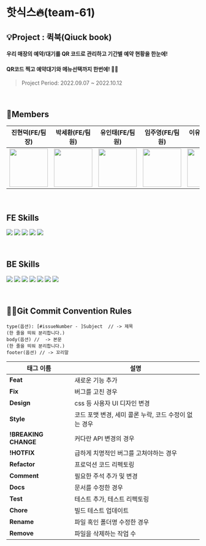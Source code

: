 # 핫식스🔥(team-61)
## 💡Project : 퀵북(Qiuck book)
#### 우리 매장의 예약/대기를 QR 코드로 관리하고 기간별 예약 현황을 한눈에!
#### QR코드 찍고 예약대기와 메뉴선택까지 한번에! 👌🏻
> Project Period: 2022.09.07 ~ 2022.10.12

<br/>

## 👥Members
| 진현덕(FE/팀장) | 박세환(FE/팀원) | 유인태(FE/팀원) | 임주영(FE/팀원) | 이유림(BE/팀원) | 박윤택(BE/팀원) |
| -- | -- | -- | -- | -- | -- |
|<img width="100" height="100" src="https://avatars.githubusercontent.com/u/102455275?v=4"/>|<img width="100" height="100" src="https://avatars.githubusercontent.com/u/104332812?v=4"/>|<img width="100" height="100" src="https://avatars.githubusercontent.com/u/82711000?v=4"/>|<img width="100" height="100" src="https://avatars.githubusercontent.com/u/100186616?v=4"/>|<img width="100" height="100" src="https://avatars.githubusercontent.com/u/104312654?v=4"/>|<img width="100" height="100" src="https://avatars.githubusercontent.com/u/26485439?v=4"/>


<br/>

## FE Skills
<div>
  <p>
    <img src="https://img.shields.io/badge/React-61DAFB?style=for-the-badge&logo=React&logoColor=white"/>
    <img src="https://img.shields.io/badge/Redux-764ABC?style=for-the-badge&logo=Redux&logoColor=white"/>  
    <img src="https://img.shields.io/badge/Axios-5A29E4?style=for-the-badge&logo=Axios&logoColor=white"/> 
    <img src="https://img.shields.io/badge/styled components-DB7093?style=for-the-badge&logo=styled-components&logoColor=white"/>
    <img src="https://img.shields.io/badge/.ENV-ECD53F?style=for-the-badge&logo=.ENV&logoColor=white"/>
  </p>
</div>

<br/>

## BE Skills
<div>
  <p>
    <img src="https://img.shields.io/badge/Gradle (7.5)-02303A?style=for-the-badge&logo=Gradle&logoColor=white"/>  
    <img src="https://img.shields.io/badge/Java (11)-007396?style=for-the-badge&logo=Java&logoColor=white"/>
    <img src="https://img.shields.io/badge/Spring Boot (2.7.3)-6DB33F?style=for-the-badge&logo=Spring Boot&logoColor=white"/>
    <img src="https://img.shields.io/badge/Spring Security (2.7.3)-6DB33F?style=for-the-badge&logo=Spring Security&logoColor=white"/>
    <img src="https://img.shields.io/badge/Redis (7.0.0)-DC382D?style=for-the-badge&logo=Redis&logoColor=white"/>
    <img src="https://img.shields.io/badge/MySQL (8.0.0)-4479A1?style=for-the-badge&logo=MySQL&logoColor=white"/>
    <img src="https://img.shields.io/badge/Docker (20.10.17)-2496ED?style=for-the-badge&logo=Docker&logoColor=white"/>
  </p>
</div>

<!--
<div>
  사용예정
  <p>
    <img src="https://img.shields.io/badge/GitHub Actions-2088FF?style=for-the-badge&logo=GitHub Actions&logoColor=white"/>
    <img src="https://img.shields.io/badge/Amazon AWS-232F3E?style=for-the-badge&logo=Amazon AWS&logoColor=white"/>
    <img src="https://img.shields.io/badge/Amazon EC2-FF9900?style=for-the-badge&logo=Amazon EC2&logoColor=white"/>
    <img src="https://img.shields.io/badge/Amazon S3-569A31?style=for-the-badge&logo=Amazon S3&logoColor=white"/>
  </p>
</div>
-->


<br/>


## ✍🏻Git Commit Convention Rules
```
type(옵션): [#issueNumber - ]Subject  // -> 제목
(한 줄을 띄워 분리합니다.)
body(옵션) //  -> 본문 
(한 줄을 띄워 분리합니다.)
footer(옵션) // -> 꼬리말
```

|태그 이름|설명|
|--|--|
|**Feat**|새로운 기능 추가|
|**Fix**|버그를 고친 경우|
|**Design**|css 등 사용자 UI 디자인 변경|
|**Style**|코드 포맷 변경, 세미 콜론 누락, 코드 수정이 없는 경우|
|**!BREAKING CHANGE**|커다란 API 변경의 경우|
|**!HOTFIX**|급하게 치명적인 버그를 고쳐야하는 경우|
|**Refactor**|프로덕션 코드 리펙토링|
|**Comment**|필요한 주석 추가 및 변경|
|**Docs**|문서를 수정한 경우|
|**Test**|테스트 추가, 테스트 리펙토링|
|**Chore**|빌드 테스트 업데이트|
|**Rename**|파일 혹인 폴더명 수정한 경우|
|**Remove**|파일을 삭제하는 작업 수
